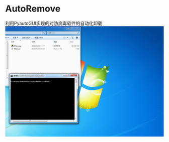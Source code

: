 # AutoRemove
利用PyautoGUI实现的对防病毒软件的自动化卸载
![输入图片描述](README_md_files/GIF%202020-5-20%2017-07-29.gif?v=1&type=image)
